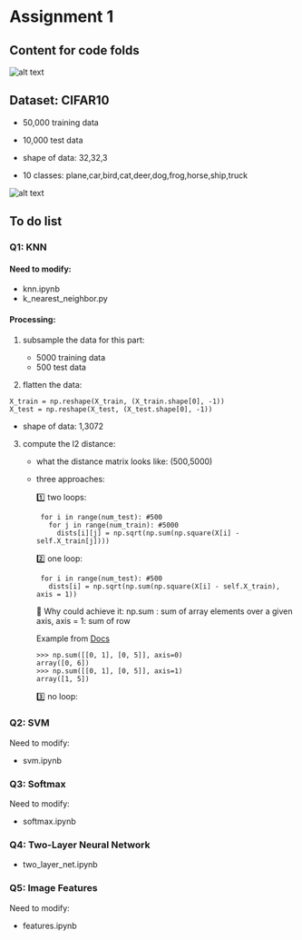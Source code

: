 # Assignment 1

## Content for code folds
![alt text](https://github.com/yangyuchelsea/cs231n-note/blob/master/Assignment%201/assignment%201.png)

## Dataset: CIFAR10

* 50,000 training data
* 10,000 test data
* shape of data: 32,32,3

* 10 classes:
plane,car,bird,cat,deer,dog,frog,horse,ship,truck

![alt text](https://github.com/yangyuchelsea/cs231n-note/blob/master/Assignment%201/data-eg.png)


## To do list

### Q1: KNN

#### Need to modify: 

* knn.ipynb 
* k_nearest_neighbor.py


#### Processing:

1. subsample the data for this part:

   * 5000 training data
   * 500 test data
   
2. flatten the data:

```
X_train = np.reshape(X_train, (X_train.shape[0], -1))
X_test = np.reshape(X_test, (X_test.shape[0], -1))
```

   * shape of data: 1,3072
   
3. compute the l2 distance:

   * what the distance matrix looks like: (500,5000)
   
   * three approaches: 
   
     1️⃣ two loops: 
   
       ```
        for i in range(num_test): #500
          for j in range(num_train): #5000
            dists[i][j] = np.sqrt(np.sum(np.square(X[i] - self.X_train[j])))
       ```
       
     2️⃣ one loop:
       
       ```
        for i in range(num_test): #500
          dists[i] = np.sqrt(np.sum(np.square(X[i] - self.X_train), axis = 1))
       ```
         
        📎 Why could achieve it: np.sum : sum of array elements over a given axis, axis = 1: sum of row
          
        Example from [Docs](https://docs.scipy.org/doc/numpy-1.9.0/reference/generated/numpy.sum.html)
          
        ```
        >>> np.sum([[0, 1], [0, 5]], axis=0)
        array([0, 6])
        >>> np.sum([[0, 1], [0, 5]], axis=1)
        array([1, 5])
        ```
        
     3️⃣ no loop:


   
          


### Q2: SVM

Need to modify: 

* svm.ipynb 

### Q3: Softmax 

Need to modify: 

* softmax.ipynb 

### Q4: Two-Layer Neural Network

* two_layer_net.ipynb 

### Q5: Image Features

Need to modify: 

* features.ipynb 
